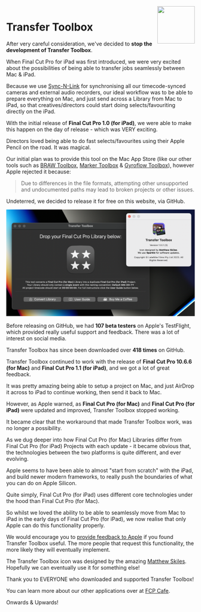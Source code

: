 <img class="rightLogo" src="https://transfertoolbox.io/static/logo.png" align="right" style="width: 100px !important; height: 100px !important;" />

# Transfer Toolbox

After very careful consideration, we've decided to **stop the development of Transfer Toolbox**.

When Final Cut Pro for iPad was first introduced, we were very excited about the possibilities of being able to transfer jobs seamlessly between Mac & iPad.

Because we use [Sync-N-Link](https://apps.apple.com/us/app/sync-n-link-x/id517599985?mt=12) for synchronising all our timecode-synced cameras and external audio recorders, our ideal workflow was to be able to prepare everything on Mac, and just send across a Library from Mac to iPad, so that creatives/directors could start doing selects/favouriting directly on the iPad.

With the initial release of **Final Cut Pro 1.0 (for iPad)**, we were able to make this happen on the day of release - which was VERY exciting.

Directors loved being able to do fast selects/favourites using their Apple Pencil on the road. It was magical.

Our initial plan was to provide this tool on the Mac App Store (like our other tools such as [BRAW Toolbox](https://brawtoolbox.io), [Marker Toolbox](https://markertoolbox.io) & [Gyroflow Toolbox](https://gyroflowtoolbox.io)), however Apple rejected it because:

> Due to differences in the file formats, attempting other unsupported and undocumented paths may lead to broken projects or other issues.

Undeterred, we decided to release it for free on this website, via GitHub.

![](static/transfer-toolbox-about.png)

Before releasing on GitHub, we had **107 beta testers** on Apple's TestFlight, which provided really useful support and feedback. There was a lot of interest on social media.

Transfer Toolbox has since been downloaded over **418 times** on GitHub.

Transfer Toolbox continued to work with the release of **Final Cut Pro 10.6.6 (for Mac)** and **Final Cut Pro 1.1 (for iPad)**, and we got a lot of great feedback.

It was pretty amazing being able to setup a project on Mac, and just AirDrop it across to iPad to continue working, then send it back to Mac.

However, as Apple warned, as **Final Cut Pro (for Mac)** and **Final Cut Pro (for iPad)** were updated and improved, Transfer Toolbox stopped working.

It became clear that the workaround that made Transfer Toolbox work, was no longer a possibility.

As we dug deeper into how Final Cut Pro (for Mac) Libraries differ from Final Cut Pro (for iPad) Projects with each update - it became obvious that, the technologies between the two platforms is quite different, and ever evolving.

Apple seems to have been able to almost "start from scratch" with the iPad, and build newer modern frameworks, to really push the boundaries of what you can do on Apple Silicon.

Quite simply, Final Cut Pro (for iPad) uses different core technologies under the hood than Final Cut Pro (for Mac).

So whilst we loved the ability to be able to seamlessly move from Mac to iPad in the early days of Final Cut Pro (for iPad), we now realise that only Apple can do this functionality properly.

We would encourage you to [provide feedback to Apple](https://www.apple.com/feedback/finalcutpro/) if you found Transfer Toolbox useful. The more people that request this functionality, the more likely they will eventually implement.

The Transfer Toolbox icon was designed by the amazing [Matthew Skiles](https://matthewskiles.com). Hopefully we can eventually use it for something else!

Thank you to EVERYONE who downloaded and supported Transfer Toolbox!

You can learn more about our other applications over at [FCP Cafe](https://fcp.cafe/latenite-technology/).

Onwards & Upwards!